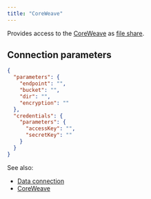 ```yaml
---
title: "CoreWeave"
---
```


Provides access to the
[CoreWeave](https://docs.coreweave.com/storage/object-storage) as
[file share](files.md).

## Connection parameters

````json
{
  "parameters": {
    "endpoint": "",
    "bucket": "",
    "dir": "",
    "encryption": ""
  },
  "credentials": {
    "parameters": {
      "accessKey": "",
      "secretKey": ""
    }
  }
}
````

See also:

* [Data connection](../data-connection.md)
* [CoreWeave](https://docs.coreweave.com/storage/object-storage)
